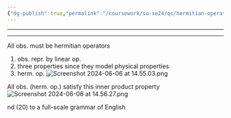 ```yaml
---
{"dg-publish":true,"permalink":"/coursework/so-se24/qc/hermitian-operators/","noteIcon":""}
---
```


---


---
All obs. must be hermitian operators
1) obs. repr. by linear op.
2) three properties since they model physical properties
3) herm. op.
![Screenshot 2024-06-06 at 14.55.03.png](/img/user/Attachments/Screenshot%202024-06-06%20at%2014.55.03.png)


All obs. (herm. op.) satisfy this inner product property
![Screenshot 2024-06-06 at 14.56.27.png](/img/user/Attachments/Screenshot%202024-06-06%20at%2014.56.27.png)


nd (20) to a full-scale grammar of English
